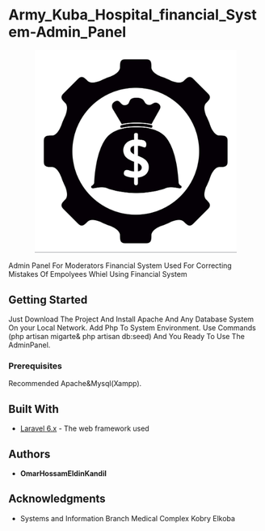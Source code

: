 # Army_Kuba_Hospital_financial_System-Admin_Panel
<p align="center"><img src="https://raw.githubusercontent.com/OmarHossamEldin/Army_Kuba_Hospital_financial_System-Admin_Panel/master/public/img/20128411.jpg" width="400"></p>

Admin Panel For Moderators Financial System 
Used For Correcting Mistakes Of Empolyees Whiel Using Financial System

## Getting Started

Just Download The Project And Install Apache And Any Database System On your Local Network.
Add Php To System Environment.
Use Commands (php artisan migarte& php artisan db:seed) And You Ready To Use The AdminPanel.

### Prerequisites

Recommended Apache&Mysql(Xampp).


## Built With

* [Laravel 6.x](https://laravel.com/docs/6.x) - The web framework used

## Authors

* **OmarHossamEldinKandil** 

## Acknowledgments

* Systems and Information Branch Medical Complex Kobry Elkoba

